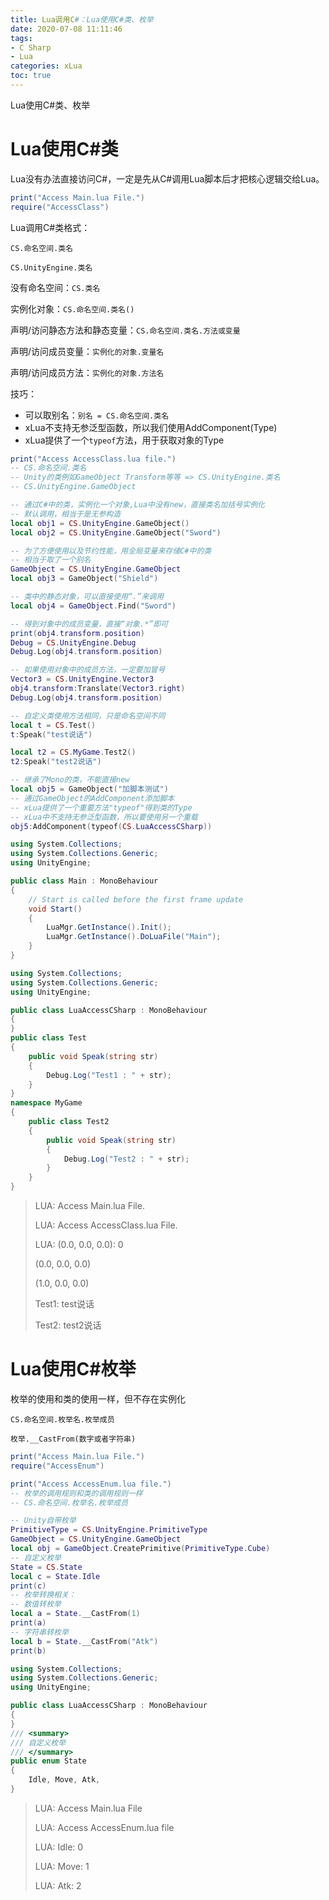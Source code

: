 ```yaml
---
title: Lua调用C#：Lua使用C#类、枚举
date: 2020-07-08 11:11:46
tags:
- C Sharp
- Lua
categories: xLua
toc: true
---
```


Lua使用C#类、枚举

<!--more-->

# Lua使用C#类

Lua没有办法直接访问C#，一定是先从C#调用Lua脚本后才把核心逻辑交给Lua。

```lua Main.lua
print("Access Main.lua File.")
require("AccessClass")
```

Lua调用C#类格式：

`CS.命名空间.类名`

`CS.UnityEngine.类名`

没有命名空间：`CS.类名`

实例化对象：`CS.命名空间.类名()`

声明/访问静态方法和静态变量：`CS.命名空间.类名.方法或变量`

声明/访问成员变量：`实例化的对象.变量名`

声明/访问成员方法：`实例化的对象.方法名`

技巧：

- 可以取别名：`别名 = CS.命名空间.类名`
- xLua不支持无参泛型函数，所以我们使用AddComponent(Type)
- xLua提供了一个`typeof`方法，用于获取对象的Type

```lua AccessClass.lua
print("Access AccessClass.lua file.")
-- CS.命名空间.类名
-- Unity的类例如GameObject Transform等等 => CS.UnityEngine.类名
-- CS.UnityEngine.GameObject

-- 通过C#中的类，实例化一个对象,Lua中没有new，直接类名加括号实例化
-- 默认调用，相当于是无参构造
local obj1 = CS.UnityEngine.GameObject()
local obj2 = CS.UnityEngine.GameObject("Sword")

-- 为了方便使用以及节约性能，用全局变量来存储C#中的类
-- 相当于取了一个别名
GameObject = CS.UnityEngine.GameObject
local obj3 = GameObject("Shield")

-- 类中的静态对象，可以直接使用“.”来调用
local obj4 = GameObject.Find("Sword")

-- 得到对象中的成员变量，直接“对象.*”即可
print(obj4.transform.position)
Debug = CS.UnityEngine.Debug
Debug.Log(obj4.transform.position)

-- 如果使用对象中的成员方法，一定要加冒号
Vector3 = CS.UnityEngine.Vector3
obj4.transform:Translate(Vector3.right)
Debug.Log(obj4.transform.position)

-- 自定义类使用方法相同，只是命名空间不同
local t = CS.Test()
t:Speak("test说话")

local t2 = CS.MyGame.Test2()
t2:Speak("test2说话")

-- 继承了Mono的类，不能直接new
local obj5 = GameObject("加脚本测试")
-- 通过GameObject的AddComponent添加脚本
-- xLua提供了一个重要方法"typeof"得到类的Type
-- xLua中不支持无参泛型函数，所以要使用另一个重载
obj5:AddComponent(typeof(CS.LuaAccessCSharp))
```

```c# Main.cs
using System.Collections;
using System.Collections.Generic;
using UnityEngine;

public class Main : MonoBehaviour
{
    // Start is called before the first frame update
    void Start()
    {
        LuaMgr.GetInstance().Init();
        LuaMgr.GetInstance().DoLuaFile("Main");
    }
}
```

```c# LuaAccessCSharp.cs
using System.Collections;
using System.Collections.Generic;
using UnityEngine;

public class LuaAccessCSharp : MonoBehaviour
{
}
public class Test
{
    public void Speak(string str)
    {
        Debug.Log("Test1 : " + str);
    }
}
namespace MyGame
{
    public class Test2
    {
        public void Speak(string str)
        {
            Debug.Log("Test2 : " + str);
        }
    }
}
```

> LUA: Access Main.lua File.
>
> LUA: Access AccessClass.lua File.
>
> LUA: (0.0, 0.0, 0.0): 0
>
> (0.0, 0.0, 0.0)
>
> (1.0, 0.0, 0.0)
>
> Test1: test说话
>
> Test2: test2说话

# Lua使用C#枚举

枚举的使用和类的使用一样，但不存在实例化

`CS.命名空间.枚举名.枚举成员`

`枚举.__CastFrom(数字或者字符串)`

```lua Main.lua
print("Access Main.lua File.")
require("AccessEnum")
```

```lua AccessEnum.lua
print("Access AccessEnum.lua file.")
-- 枚举的调用规则和类的调用规则一样
-- CS.命名空间.枚举名.枚举成员

-- Unity自带枚举
PrimitiveType = CS.UnityEngine.PrimitiveType
GameObject = CS.UnityEngine.GameObject
local obj = GameObject.CreatePrimitive(PrimitiveType.Cube)
-- 自定义枚举
State = CS.State
local c = State.Idle
print(c)
-- 枚举转换相关：
-- 数值转枚举
local a = State.__CastFrom(1)
print(a)
-- 字符串转枚举
local b = State.__CastFrom("Atk")
print(b)
```

```c# LuaAccessCSharp.cs
using System.Collections;
using System.Collections.Generic;
using UnityEngine;

public class LuaAccessCSharp : MonoBehaviour
{
}
/// <summary>
/// 自定义枚举
/// </summary>
public enum State
{
    Idle, Move, Atk,
}
```

> LUA: Access Main.lua File
>
> LUA: Access AccessEnum.lua file
>
> LUA: Idle: 0
>
> LUA: Move: 1
>
> LUA: Atk: 2